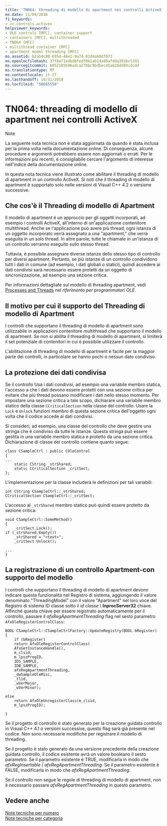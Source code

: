 ```yaml
---
title: 'TN064: threading di modello di apartment nei controlli ActiveX'
ms.date: 11/04/2016
f1_keywords:
- vc.controls.activex
helpviewer_keywords:
- OLE controls [MFC], container support
- containers [MFC], multithreaded
- TN064 [MFC]
- multithread container [MFC]
- apartment model threading [MFC]
ms.assetid: b2ab4c88-6954-48e2-9a74-01d4a60df073
ms.openlocfilehash: 37f8af1e4bd0fedf0b1ab14a90afdda3916c5391
ms.sourcegitcommit: 6052185696adca270bc9bdbec45a626dd89cdcdd
ms.translationtype: MT
ms.contentlocale: it-IT
ms.lasthandoff: 10/31/2018
ms.locfileid: "50665558"
---
```

# <a name="tn064-apartment-model-threading-in-activex-controls"></a>TN064: threading di modello di apartment nei controlli ActiveX

> [!NOTE]
>  La seguente nota tecnica non è stata aggiornata da quando è stata inclusa per la prima volta nella documentazione online. Di conseguenza, alcune procedure e argomenti potrebbero essere non aggiornati o errati. Per le informazioni più recenti, è consigliabile cercare l'argomento di interesse nell'indice della documentazione online.

In questa nota tecnica viene illustrato come abilitare il threading di modello di apartment in un controllo ActiveX. Si noti che il threading di modello di apartment è supportato solo nelle versioni di Visual C++ 4.2 o versione successive.

## <a name="what-is-apartment-model-threading"></a>Che cos'è il Threading di modello di Apartment

Il modello di apartment è un approccio per gli oggetti incorporati, ad esempio i controlli ActiveX, all'interno di un'applicazione contenitore multithread. Anche se l'applicazione può avere più thread, ogni istanza di un oggetto incorporato verrà assegnato a una "apartment," che verrà eseguita in un solo thread. In altre parole, tutte le chiamate in un'istanza di un controllo verranno eseguito sullo stesso thread.

Tuttavia, è possibile assegnare diverse istanze dello stesso tipo di controllo per diversi apartment. Pertanto, se più istanze di un controllo condividono tutti i dati in comune (ad esempio, i dati globali o statici), quindi accedere ai dati condivisi sarà necessario essere protetti da un oggetto di sincronizzazione, ad esempio una sezione critica.

Per informazioni dettagliate sul modello di threading apartment, vedi [Processes and Threads](/windows/desktop/ProcThread/processes-and-threads) nel *riferimento per programmatori OLE*.

## <a name="why-support-apartment-model-threading"></a>Il motivo per cui il supporto del Threading di modello di Apartment

I controlli che supportano il threading di modello di apartment sono utilizzabile in applicazioni contenitore multithread che supportano il modello di apartment. Se non si abilita il threading di modello di apartment, si limiterà il set potenziale di contenitori in cui è possibile utilizzare il controllo.

L'abilitazione di threading di modello di apartment è facile per la maggior parte dei controlli, in particolare se hanno pochi o nessun dato condiviso.

## <a name="protecting-shared-data"></a>La protezione dei dati condivisa

Se il controllo Usa i dati condivisi, ad esempio una variabile membro statica, l'accesso a che i dati devono essere protetti con una sezione critica per evitare che più thread possano modificare i dati nello stesso momento. Per impostare una sezione critica a tale scopo, dichiarare una variabile membro statico della classe `CCriticalSection` nella classe del controllo. Usare la `Lock` e `Unlock` funzioni membro di questa sezione critica dell'oggetto ogni volta che il codice accede ai dati condivisi.

Si consideri, ad esempio, una classe del controllo che deve gestire una stringa che è condiviso da tutte le istanze. Questa stringa può essere gestita in una variabile membro statica e protetto da una sezione critica. Dichiarazione di classe del controllo contiene quanto segue:

```
class CSampleCtrl : public COleControl
{
...
    static CString _strShared;
    static CCriticalSection _critSect;
};
```

L'implementazione per la classe includerà le definizioni per tali variabili:

```
int CString CSampleCtrl::_strShared;
CCriticalSection CSampleCtrl::_critSect;
```

L'accesso al `_strShared` membro statico può quindi essere protetto da sezione critica:

```
void CSampleCtrl::SomeMethod()
{
    _critSect.Lock();
if (_strShared.Empty())
    _strShared = "<text>";
    _critSect.Unlock();

...
}
```

## <a name="registering-an-apartment-model-aware-control"></a>La registrazione di un controllo Apartment-con supporto del modello

I controlli che supportano il threading di modello di apartment devono indicare questa funzionalità nel Registro di sistema, aggiungendo il valore denominato "ThreadingModel" con il valore "Apartment" nel loro voce del Registro di sistema ID classe sotto il *id classe* \\ **InprocServer32** chiave. Affinché questa chiave per essere registrato automaticamente per il controllo, passare il *afxRegApartmentThreading* flag nel sesto parametro `AfxOleRegisterControlClass`:

```
BOOL CSampleCtrl::CSampleCtrlFactory::UpdateRegistry(BOOL bRegister)
{
    if (bRegister)
    return AfxOleRegisterControlClass(
    AfxGetInstanceHandle(),
    m_clsid,
    m_lpszProgID,
    IDS_SAMPLE,
    IDB_SAMPLE,
    afxRegApartmentThreading,
    _dwSampleOleMisc,
    _tlid,
    _wVerMajor,
    _wVerMinor);

else
    return AfxOleUnregisterClass(m_clsid,
    m_lpszProgID);

}
```

Se il progetto di controllo è stato generato per la creazione guidata controllo in Visual C++ 4.1 o versioni successive, questo flag sarà già presente nel codice. Non sono necessarie modifiche per registrare il modello di threading.

Se il progetto è stato generato da una versione precedente della creazione guidata controllo, il codice esistente avrà un valore booleano il sesto parametro. Se il parametro esistente è TRUE, modificarla in modo che *afxRegInsertable | afxRegApartmentThreading*. Se il parametro esistente è FALSE, modificarla in modo che *afxRegApartmentThreading*.

Se il controllo non segue le regole di threading di modello di apartment, non è necessario passare *afxRegApartmentThreading* in questo parametro.

## <a name="see-also"></a>Vedere anche

[Note tecniche per numero](../mfc/technical-notes-by-number.md)<br/>
[Note tecniche per categoria](../mfc/technical-notes-by-category.md)

